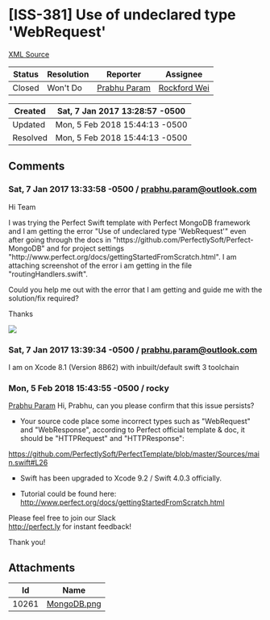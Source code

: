 # [ISS-381] Use of undeclared type 'WebRequest'

[XML Source](./xml/ISS-381.xml)
<p></p>





Status|Resolution|Reporter|Assignee
------|----------|--------|--------
Closed|Won't Do|[Prabhu Param](prabhu.param@outlook.com)|[Rockford Wei]($rocky)





Created|Sat, 7 Jan 2017 13:28:57 -0500
-------|--------------
Updated|Mon, 5 Feb 2018 15:44:13 -0500
Resolved|Mon, 5 Feb 2018 15:44:13 -0500


## Comments




### Sat, 7 Jan 2017 13:33:58 -0500 / prabhu.param@outlook.com 

<p><p>Hi Team</p>

<p>I was trying the Perfect Swift template with Perfect MongoDB framework and I am getting the error "Use of undeclared type 'WebRequest'" even after going through the docs in "https://github.com/PerfectlySoft/Perfect-MongoDB" and for project settings "http://www.perfect.org/docs/gettingStartedFromScratch.html". I am attaching screenshot of the error i am getting in the file "routingHandlers.swift".</p>

<p>Could you help me out with the error that I am getting and guide me with the solution/fix required?</p>

<p>Thanks</p>

<p><span class="image-wrap" style=""><a id="10261_thumb" href="http://jira.perfect.org:8080/secure/attachment/10261/10261_MongoDB.png" title="MongoDB.png" file-preview-type="image" file-preview-id="10261" file-preview-title="MongoDB.png"><img src="http://jira.perfect.org:8080/secure/thumbnail/10261/_thumb_10261.png" style="border: 0px solid black" /></a></span></p></p>


### Sat, 7 Jan 2017 13:39:34 -0500 / prabhu.param@outlook.com 

<p><p>I am on Xcode 8.1 (Version 8B62) with inbuilt/default swift 3 toolchain</p></p>


### Mon, 5 Feb 2018 15:43:55 -0500 / rocky 

<p><p><a href="http://jira.perfect.org:8080/secure/ViewProfile.jspa?name=prabhu.param%40outlook.com" class="user-hover" rel="prabhu.param@outlook.com">Prabhu Param</a> Hi, Prabhu, can you please confirm that this issue persists?</p>



<ul class="alternate" type="square">
	<li>Your source code place some incorrect types such as "WebRequest" and "WebResponse", according to Perfect official template &amp; doc, it should be "HTTPRequest" and "HTTPResponse":</li>
</ul>



<p><a href="https://github.com/PerfectlySoft/PerfectTemplate/blob/master/Sources/main.swift#L26" class="external-link" rel="nofollow">https://github.com/PerfectlySoft/PerfectTemplate/blob/master/Sources/main.swift#L26</a></p>



<ul class="alternate" type="square">
	<li>Swift has been upgraded to Xcode 9.2 / Swift 4.0.3 officially.</li>
</ul>


<ul class="alternate" type="square">
	<li>Tutorial could be found here: <br/>
<a href="http://www.perfect.org/docs/gettingStartedFromScratch.html" class="external-link" rel="nofollow">http://www.perfect.org/docs/gettingStartedFromScratch.html</a></li>
</ul>




<p>Please feel free to join our Slack <br/>
<a href="http://perfect.ly/" class="external-link" rel="nofollow">http://perfect.ly</a> for instant feedback!</p>



<p>Thank you!</p></p>

## Attachments





Id|Name
------|------------
10261|[MongoDB.png](attachment/10261/MongoDB.png)

